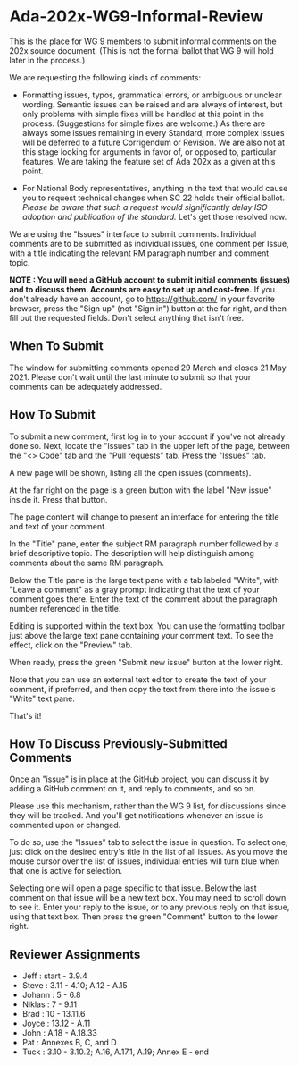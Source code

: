 # Ada-202x-WG9-Informal-Review
This is the place for WG 9 members to submit informal comments on the 202x source document. (This is not the formal ballot that WG 9 will hold later in the process.)

We are requesting the following kinds of comments:

  * Formatting issues, typos, grammatical errors, or ambiguous or unclear wording. Semantic issues can be raised and are always of interest, but only problems with simple fixes will be handled at this point in the process. (Suggestions for simple fixes are welcome.) As there are always some issues remaining in every Standard, more complex issues will be deferred to a future Corrigendum or Revision. We are also not at this stage looking for arguments in favor of, or opposed to, particular features. We are taking the feature set of Ada 202x as a given at this point. 

  * For National Body representatives, anything in the text that would cause you to request technical changes when SC 22 holds their official ballot. *Please be aware that such a request would significantly delay ISO adoption and publication of the standard.* Let's get those resolved now.

We are using the "Issues" interface to submit comments. Individual comments are to be submitted as individual issues, one comment per Issue, with a title indicating the relevant RM paragraph number and comment topic.

**NOTE : You will need a GitHub account to submit initial comments (issues) and to discuss them. Accounts are easy to set up and cost-free.** If you don't already have an account, go to https://github.com/ in your favorite browser, press the "Sign up" (not "Sign in") button at the far right, and then fill out the requested fields. Don't select anything that isn't free.

When To Submit
--------------

The window for submitting comments opened 29 March and closes 21 May 2021. Please don't wait until the last minute to submit so that your comments can be adequately addressed.

How To Submit
-------------

To submit a new comment, first log in to your account if you've not already done so. Next, locate the "Issues" tab in the upper left of the page, between the "<> Code" tab and the "Pull requests" tab. Press the "Issues" tab.

A new page will be shown, listing all the open issues (comments). 

At the far right on the page is a green button with the label "New issue" inside it. Press that button. 

The page content will change to present an interface for entering the title and text of your comment. 

In the "Title" pane, enter the subject RM paragraph number followed by a brief descriptive topic. The description will help distinguish among comments about the same RM paragraph.

Below the Title pane is the large text pane with a tab labeled "Write", with "Leave a comment" as a gray prompt indicating that the text of your comment goes there. Enter the text of the comment about the paragraph number referenced in the title.

Editing is supported within the text box. You can use the formatting toolbar just above the large text pane containing your comment text.  To see the effect, click on the "Preview" tab.

When ready, press the green "Submit new issue" button at the lower right.

Note that you can use an external text editor to create the text of your comment, if preferred, and then copy the text from there into the issue's "Write" text pane.

That's it!

How To Discuss Previously-Submitted Comments
--------------------------------------------

Once an "issue" is in place at the GitHub project, you can discuss it by adding a GitHub comment on it, and reply to comments, and so on. 

Please use this mechanism, rather than the WG 9 list, for discussions since they will be tracked. And you'll get notifications whenever an issue is commented upon or changed.

To do so, use the "Issues" tab to select the issue in question. To select one, just click on the desired entry's title in the list of all issues. As you move the mouse cursor over the list of issues, individual entries will turn blue when that one is active for selection.

Selecting one will open a page specific to that issue. Below the last comment on that issue will be a new text box. You may need to scroll down to see it. Enter your reply to the issue, or to any previous reply on that issue, using that text box. Then press the green "Comment" button to the lower right.

Reviewer Assignments
--------------------

* Jeff : start - 3.9.4
* Steve : 3.11 - 4.10; A.12 - A.15
* Johann : 5 - 6.8
* Niklas : 7 - 9.11
* Brad : 10 - 13.11.6
* Joyce : 13.12 - A.11
* John : A.18 - A.18.33
* Pat : Annexes B, C, and D
* Tuck : 3.10 - 3.10.2; A.16, A.17.1, A.19; Annex E - end 

